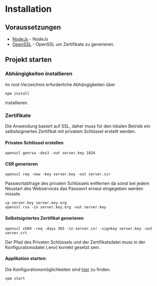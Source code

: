 # Installation

## Voraussetzungen

* [NodeJs](https://nodejs.org/de/) - NodeJs
* [OpenSSL](https://www.openssl.org/source/) - OpenSSL um Zertifikate zu generieren.

 
## Projekt starten

### Abhängigkeiten installieren
Im root-Verzeichnis erforderliche Abhängigkeiten über

```
npm install
```
installieren.

### Zertifikate
Die Anwendung basiert auf SSL, daher muss für den lokalen Betrieb ein selbstsigniertes Zertifikat mit privatem Schlüssel erstellt werden.

#### Privaten Schlüssel erstellen

```
openssl genrsa -des3 -out server.key 1024
```

#### CSR generieren

```
openssl req -new -key server.key -out server.csr
```

Passwortabfrage des privaten Schlüssels entfernen da sonst bei jedem Neustart des Webservices das Passwort erneut eingegeben werden müsste.

```
cp server.key server.key.org
openssl rsa -in server.key.org -out server.key
```

#### Selbstsigniertes Zertifikat generieren

```
openssl x509 -req -days 365 -in server.csr -signkey server.key -out server.crt
```

Der Pfad des Privaten Schlüssels und der Zertifikatsdatei muss in der Konfigurationsdatei (.env) korrekt gesetzt sein.


#### Applikation starten:
Die Konfigurationsmöglichkeiten sind [hier](konfiguration.md) zu finden.

```
npm start
```
